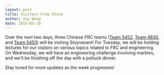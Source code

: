 ```yaml
---
layout: post
title: Visitors From China
author: Ivy Wong
date: 2015-03-10
---
```

Over the next two days, three Chinese FRC teams ([Team 5452](http://www.thebluealliance.com/team/5452), [Team 4830](http://www.thebluealliance.com/team/4830), and [Team 5453](http://www.thebluealliance.com/team/5453)) will be visiting Stuyvesant! For Tuesday, we will be holding lectures for our visitors on various topics related to FRC and engineering. On Wednesday, we will have an engineering challenge involving marbles, and we'll be finishing off the day with a potluck dinner. 

Stay tuned for more updates as the week progresses!
